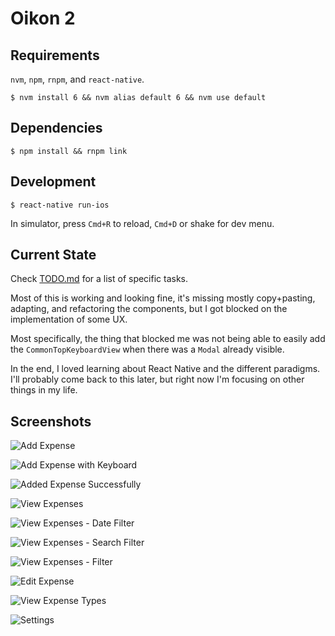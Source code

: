 # Oikon 2

## Requirements

`nvm`, `npm`, `rnpm`, and `react-native`.

`$ nvm install 6 && nvm alias default 6 && nvm use default`

## Dependencies

`$ npm install && rnpm link`

## Development

`$ react-native run-ios`

In simulator, press `Cmd+R` to reload, `Cmd+D` or shake for dev menu.

## Current State

Check [TODO.md](TODO.md) for a list of specific tasks.

Most of this is working and looking fine, it's missing mostly copy+pasting, adapting, and refactoring the components, but I got blocked on the implementation of some UX.

Most specifically, the thing that blocked me was not being able to easily add the `CommonTopKeyboardView` when there was a `Modal` already visible.

In the end, I loved learning about React Native and the different paradigms. I'll probably come back to this later, but right now I'm focusing on other things in my life.

## Screenshots

![Add Expense](screenshots/add-expense.png)

![Add Expense with Keyboard](screenshots/add-expense-keyboard.png)

![Added Expense Successfully](screenshots/add-expense-success.png)

![View Expenses](screenshots/view-expenses.png)

![View Expenses - Date Filter](screenshots/view-expenses-date-filter.png)

![View Expenses - Search Filter](screenshots/view-expenses-search.png)

![View Expenses - Filter](screenshots/view-expenses-filter.png)

![Edit Expense](screenshots/view-expenses-edit.png)

![View Expense Types](screenshots/view-expense-types.png)

![Settings](screenshots/settings.png)

